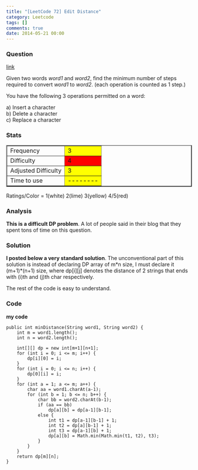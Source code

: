 ```yaml
---
title: "[LeetCode 72] Edit Distance"
category: Leetcode
tags: []
comments: true
date: 2014-05-21 00:00
---
```



### Question

[link](https://oj.leetcode.com/problems/edit-distance/)

<div class="question-content">
            <p></p><p>
Given two words <i>word1</i> and <i>word2</i>, find the minimum number of steps required to convert <i>word1</i> to <i>word2</i>. (each operation is counted as 1 step.)
</p>

<p>
You have the following 3 operations permitted on a word:
</p>

<p>
a) Insert a character<br>
b) Delete a character<br>
c) Replace a character<br>
</p><p></p>
          </div>

### Stats

<table border="2">
	<tr>
		<td>Frequency</td>
		<td bgcolor="yellow">3</td>
	</tr>
	<tr>
		<td>Difficulty</td>
		<td bgcolor="red">4</td>
	</tr>
	<tr>
		<td>Adjusted Difficulty</td>
		<td bgcolor="yellow">3</td>
	</tr>
	<tr>
		<td>Time to use</td>
		<td bgcolor="yellow">--------</td>
	</tr>
</table>

Ratings/Color = 1(white) 2(lime) 3(yellow) 4/5(red)

### Analysis

**This is a difficult DP problem**. A lot of people said in their blog that they spent tons of time on this question.

### Solution

**I posted below a very standard solution**. The unconventional part of this solution is instead of declaring DP array of m\*n size, I must declare it (m+1)\*(n+1) size, where dp\[i\]\[j\] denotes the distance of 2 strings that ends with (i)th and (j)th char respectively.

The rest of the code is easy to understand.

### Code

**my code**

    public int minDistance(String word1, String word2) {
        int m = word1.length();
        int n = word2.length();

        int[][] dp = new int[m+1][n+1];
        for (int i = 0; i <= m; i++) {
            dp[i][0] = i;
        }
        for (int i = 0; i <= n; i++) {
            dp[0][i] = i;
        }
        for (int a = 1; a <= m; a++) {
            char aa = word1.charAt(a-1);
            for (int b = 1; b <= n; b++) {
                char bb = word2.charAt(b-1);
                if (aa == bb)
                    dp[a][b] = dp[a-1][b-1];
                else {
                    int t1 = dp[a-1][b-1] + 1;
                    int t2 = dp[a][b-1] + 1;
                    int t3 = dp[a-1][b] + 1;
                    dp[a][b] = Math.min(Math.min(t1, t2), t3);
                }
            }
        }
        return dp[m][n];
    }
